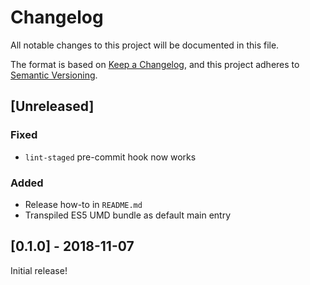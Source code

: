 # Changelog

All notable changes to this project will be documented in this file.

The format is based on [Keep a Changelog](https://keepachangelog.com/en/1.0.0/),
and this project adheres to [Semantic Versioning](https://semver.org/spec/v2.0.0.html).

## [Unreleased]

### Fixed

-   `lint-staged` pre-commit hook now works

### Added

-   Release how-to in `README.md`
-   Transpiled ES5 UMD bundle as default main entry

## [0.1.0] - 2018-11-07

Initial release!
